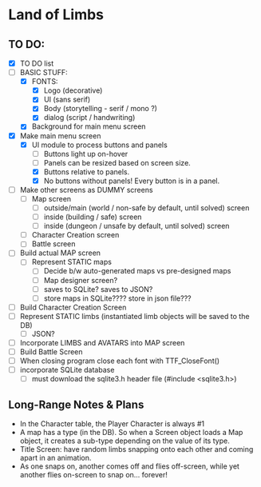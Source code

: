 # Land of Limbs

 
## TO DO:

- [x] TO DO list
- [ ] BASIC STUFF:
    - [x] FONTS:
        - [x] Logo (decorative)
        - [x] UI (sans serif)
        - [x] Body (storytelling - serif / mono ?)
        - [x] dialog (script / handwriting)
    - [x] Background for main menu screen
- [x] Make main menu screen
  - [x] UI module to process buttons and panels
    - [ ] Buttons light up on-hover
    - [ ] Panels can be resized based on screen size.
    - [x] Buttons relative to panels.
    - [x] No buttons without panels! Every button is in a panel.
- [ ] Make other screens as DUMMY screens
  - [ ] Map screen
    - [ ] outside/main (world / non-safe by default, until solved) screen
    - [ ] inside (building / safe) screen
    - [ ] inside (dungeon / unsafe by default, until solved) screen
  - [ ] Character Creation screen
  - [ ] Battle screen
- [ ] Build actual MAP screen
  - [ ] Represent STATIC maps
    - [ ] Decide b/w auto-generated maps vs pre-designed maps
    - [ ] Map designer screen?
    - [ ] saves to SQLite? saves to JSON?
    - [ ] store maps in SQLite???? store in json file???
- [ ] Build Character Creation Screen
- [ ] Represent STATIC limbs (instantiated limb objects will be saved to the DB)
  - [ ] JSON?
- [ ] Incorporate LIMBS and AVATARS into MAP screen
- [ ] Build Battle Screen
- [ ] When closing program close each font with TTF_CloseFont()
- [ ] incorporate SQLite database
    - [ ] must download the sqlite3.h header file (#include <sqlite3.h>)

## Long-Range Notes & Plans

* In the Character table, the Player Character is always #1
* A map has a type (in the DB). So when a Screen object loads a Map object, it creates a sub-type depending on the value of its type.
* Title Screen: have random limbs snapping onto each other and coming apart in an animation.
*   As one snaps on, another comes off and flies off-screen, while yet another flies on-screen to snap on... forever!